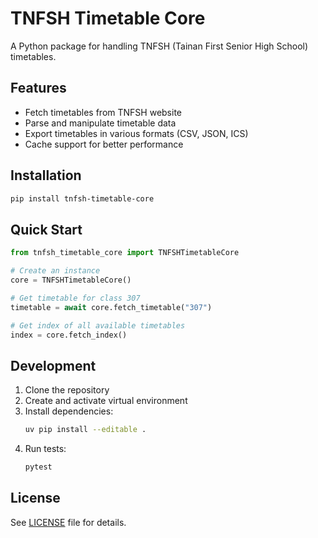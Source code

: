# TNFSH Timetable Core

A Python package for handling TNFSH (Tainan First Senior High School) timetables.

## Features

- Fetch timetables from TNFSH website
- Parse and manipulate timetable data
- Export timetables in various formats (CSV, JSON, ICS)
- Cache support for better performance

## Installation

```bash
pip install tnfsh-timetable-core
```

## Quick Start

```python
from tnfsh_timetable_core import TNFSHTimetableCore

# Create an instance
core = TNFSHTimetableCore()

# Get timetable for class 307
timetable = await core.fetch_timetable("307")

# Get index of all available timetables
index = core.fetch_index()
```

## Development

1. Clone the repository
2. Create and activate virtual environment
3. Install dependencies:
   ```bash
   uv pip install --editable .
   ```
4. Run tests:
   ```bash
   pytest
   ```

## License

See [LICENSE](LICENSE) file for details.

